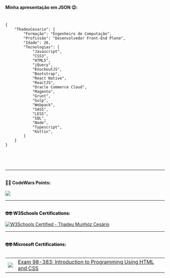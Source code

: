 
<section>

<strong>Minha apresentação em JSON 😉️:</strong>
<code>
<pre>
{
	"ThadeuCesario": {
		"Formação": "Engenheiro de Computação",
		"Profissão": "Desenvolvedor Front-End Pleno",
		"Idade": 26,
		"Tecnologias": [
			"Javascript",
			"CSS3",
			"HTML5",
			"jQuery",
			"KnockoutJS",
			"Bootstrap",
			"React Native",
			"ReactJS",		
			"Oracle Commerce Cloud",
			"Magento",
			"Grunt",
			"Gulp",
			"Webpack",
			"SASS",
			"LESS",
			"SQL",
			"Node",
			"Typescript",
			"Kotlin",
		]
	}
}
</pre>
</code>
<br/>
<hr/>
<br/>
<strong>
🤣️🤣️
	<strong>CodeWars Points:</strong> 
</strong>
<br/><br/>
<a href="https://www.codewars.com/users/ThadeuMunhoz">
<img src="https://www.codewars.com/users/ThadeuMunhoz/badges/large" />
</a>
<br/>
<hr/>
<br/>
<strong style="color: #000">🤓️🤓️ W3Schools Certifications:</strong>
<br/><br/>
<a href="https://certification.w3schools.com/w3certified.asp?id=10724117">
<img src="https://www.w3schools.com/images/w3certified_logo.png" alt="W3Schools Certified - Thadeu Munhóz Cesário"/>
</a>
<br/>
<hr/>
<br/>
<strong style="color: #000">🤓️🤓️ Microsoft Certifications:</strong>
<br/><br/>
<table>
	<tbody>
		<tr>
			<td style="text-align:center">	
				<img src="https://media-exp1.licdn.com/dms/image/C4D0BAQEko6uLz7XylA/company-logo_100_100/0?e=1611792000&v=beta&t=rugMLzCX0ja25UyrQ6QHgzrI2z-oNu_2_slYIW-E5oM"/>
			</td>
			<td>
				<a href="https://portal.certiport.com/Portal/Pages/PrintTranscriptInfo.aspx?action=Cert&id=397&cvid=q3bJco/tuE0rtuxcej8P1Q==">
						Exam 98-383: Introduction to Programming Using HTML and CSS
				</a>
			</td>
		<tr>
	</tbody>
</table>
</section>



